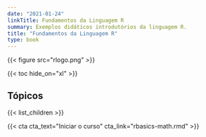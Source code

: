 ```yaml
---
date: "2021-01-24"
linkTitle: Fundamentos da Linguagem R
summary: Exemplos didáticos introdutórios da linguagem R.
title: "Fundamentos da Linguagem R"
type: book
---
```


{{< figure src="rlogo.png" >}}

{{< toc hide_on="xl" >}}

## Tópicos

{{< list_children >}}


{{< cta cta_text="Iniciar o curso" cta_link="rbasics-math.rmd" >}}
